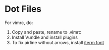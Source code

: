 Dot Files
=========

For vimrc, do:
1. Copy and paste, rename to .vimrc
2. Install Vundle and install plugins
3. To fix airline without arrows, install [iterm font](https://github.com/powerline/fonts)
